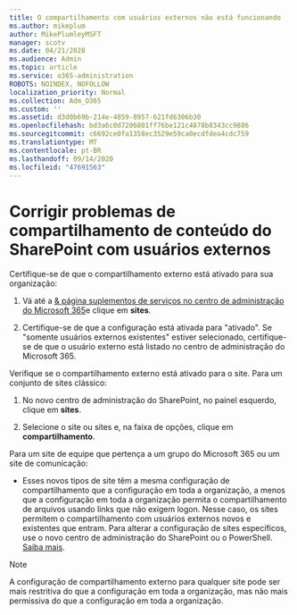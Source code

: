 ```yaml
---
title: O compartilhamento com usuários externos não está funcionando
ms.author: mikeplum
author: MikePlumleyMSFT
manager: scotv
ms.date: 04/21/2020
ms.audience: Admin
ms.topic: article
ms.service: o365-administration
ROBOTS: NOINDEX, NOFOLLOW
localization_priority: Normal
ms.collection: Adm_O365
ms.custom: ''
ms.assetid: d3d0b69b-214e-4859-8957-621fd6306b30
ms.openlocfilehash: bd3a6c0d7206801ff76be121c4878b8343cc9886
ms.sourcegitcommit: c6692ce0fa1358ec3529e59ca0ecdfdea4cdc759
ms.translationtype: MT
ms.contentlocale: pt-BR
ms.lasthandoff: 09/14/2020
ms.locfileid: "47691563"
---
```

# <a name="fix-problems-sharing-sharepoint-content-with-external-users"></a>Corrigir problemas de compartilhamento de conteúdo do SharePoint com usuários externos

Certifique-se de que o compartilhamento externo está ativado para sua organização:
  
1. Vá até a [ &amp; página suplementos de serviços no centro de administração do Microsoft 365](https://portal.office.com/adminportal/home#/Settings/ServicesAndAddIns)e clique em **sites**.
    
2. Certifique-se de que a configuração está ativada para "ativado". Se "somente usuários externos existentes" estiver selecionado, certifique-se de que o usuário externo está listado no centro de administração do Microsoft 365.
    
Verifique se o compartilhamento externo está ativado para o site. Para um conjunto de sites clássico:
  
1. No novo centro de administração do SharePoint, no painel esquerdo, clique em **sites**.
    
2. Selecione o site ou sites e, na faixa de opções, clique em **compartilhamento**.
    
Para um site de equipe que pertença a um grupo do Microsoft 365 ou um site de comunicação:
  
- Esses novos tipos de site têm a mesma configuração de compartilhamento que a configuração em toda a organização, a menos que a configuração em toda a organização permita o compartilhamento de arquivos usando links que não exigem logon. Nesse caso, os sites permitem o compartilhamento com usuários externos novos e existentes que entram. Para alterar a configuração de sites específicos, use o novo centro de administração do SharePoint ou o PowerShell. [Saiba mais](https://go.microsoft.com/fwlink/?linkid=871863).
    
> [!NOTE]
> A configuração de compartilhamento externo para qualquer site pode ser mais restritiva do que a configuração em toda a organização, mas não mais permissiva do que a configuração em toda a organização. 
  

